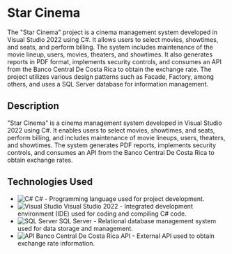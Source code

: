 # Star Cinema

The "Star Cinema" project is a cinema management system developed in Visual Studio 2022 using C#. It allows users to select movies, showtimes, and seats, and perform billing. The system includes maintenance of the movie lineup, users, movies, theaters, and showtimes. It also generates reports in PDF format, implements security controls, and consumes an API from the Banco Central De Costa Rica to obtain the exchange rate. The project utilizes various design patterns such as Facade, Factory, among others, and uses a SQL Server database for information management.

## Description

"Star Cinema" is a cinema management system developed in Visual Studio 2022 using C#. It enables users to select movies, showtimes, and seats, perform billing, and includes maintenance of movie lineups, users, theaters, and showtimes. The system generates PDF reports, implements security controls, and consumes an API from the Banco Central De Costa Rica to obtain exchange rates.

## Technologies Used

- ![C#](https://img.shields.io/badge/-C%23-239120?style=flat-square&logo=c-sharp&logoColor=white) C# - Programming language used for project development.
- ![Visual Studio](https://img.shields.io/badge/-Visual%20Studio-5C2D91?style=flat-square&logo=visual-studio&logoColor=white) Visual Studio 2022 - Integrated development environment (IDE) used for coding and compiling C# code.
- ![SQL Server](https://img.shields.io/badge/-SQL%20Server-CC2927?style=flat-square&logo=microsoft-sql-server&logoColor=white) SQL Server - Relational database management system used for data storage and management.
- ![API](https://img.shields.io/badge/-API-005571?style=flat-square&logo=api&logoColor=white) Banco Central De Costa Rica API - External API used to obtain exchange rate information.

